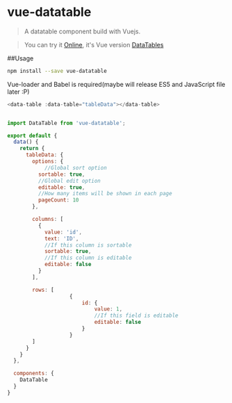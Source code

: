 # vue-datatable

> A datatable component build with Vuejs.

> You can try it [Online](https://galenyuan.github.io/vue-datatable/), it's Vue version [DataTables](https://github.com/DataTables/DataTables)

##Usage
```bash
npm install --save vue-datatable
```
Vue-loader and Babel is required(maybe will release ES5 and JavaScript file later :P)

```javascript
<data-table :data-table="tableData"></data-table>


import DataTable from 'vue-datatable';

export default {
  data() {
    return {
      tableData: {
        options: {
        	//Global sort option
          sortable: true,
          //Global edit option
          editable: true,
          //How many items will be shown in each page
          pageCount: 10
        },

        columns: [
          {
            value: 'id',
            text: 'ID',
            //If this column is sortable
            sortable: true,
            //If this column is editable
            editable: false
          }
        ],

        rows: [
					{
						id: {
							value: 1,
							//If this field is editable
							editable: false
						}
					}
        ]
      }
    }
  },

  components: {
    DataTable
  }
}
```
